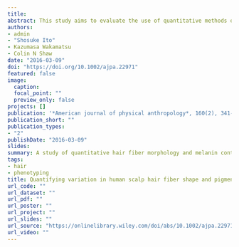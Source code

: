 ```yaml
---
title: 
abstract: This study aims to evaluate the use of quantitative methods of measuring variation in scalp hair fiber shape and pigmentation and carry out exploratory data analysis on a limited sample of individuals from diverse populations in order to inform future avenues of research for the evolution of modern human hair variation. Cross‐sectional area and shape and average curvature of scalp hair fibers were quantified using ImageJ. Pigmentation was analyzed using chemical methods estimating total melanin content through spectrophotometric methods, and eumelanin and pheomelanin content through HLPC analysis of melanin‐specific degradation products. The initial results reinforced findings from earlier, traditional studies. African and African Diaspora scalp hair was significantly curled, (East) Asian hair was significantly thick, and European hair was significantly lighter in color. However, pigmentation analyses revealed a high level of variability in the melanin content of non‐European populations and analysis of curvature found a large range of variation in the average curvature of East African individuals.
authors:
- admin
- "Shosuke Ito"
- Kazumasa Wakamatsu
- Colin N Shaw
date: "2016-03-09"
doi: "https://doi.org/10.1002/ajpa.22971"
featured: false
image:
  caption:
  focal_point: ""
  preview_only: false
projects: []
publication: '*American journal of physical anthropology*, 160(2), 341-352.'
publication_short: ""
publication_types:
- "2"
publishDate: "2016-03-09"
slides: 
summary: A study of quantitative hair fiber morphology and melanin content in a diverse group of humans.
tags:
- hair
- phenotyping
title: Quantifying variation in human scalp hair fiber shape and pigmentation
url_code: ""
url_dataset: ""
url_pdf: ""
url_poster: ""
url_project: ""
url_slides: ""
url_source: "https://onlinelibrary.wiley.com/doi/abs/10.1002/ajpa.22971"
url_video: ""
---
```


